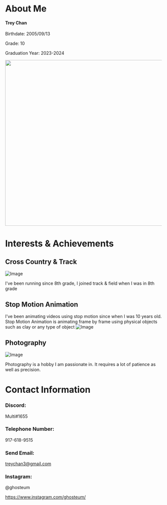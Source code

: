 



# About Me 
#### Trey Chan 

Birthdate: 2005/09/13

Grade: 10 

Graduation Year: 2023-2024 



<img src ="https://user-images.githubusercontent.com/85621991/121973805-0d57d280-cd4c-11eb-8f7a-baf9b0dd1aee.jpg" alt ="" width="532"/>


# Interests & Achievements 

## Cross Country & Track 
![Image](https://www.verywellfit.com/thmb/9s82AoVK8JHDI_Ow25yyue7-ZXc=/768x0/filters:no_upscale():max_bytes(150000):strip_icc():format(webp)/180476415-56a814ed3df78cf7729bf4b7.jpg)

I've been running since 8th grade, 
I joined track & field when I was in 8th grade 


## Stop Motion Animation 
I've been animating videos using stop motion since when I was 10 years old. 
Stop Motion Animation is animating frame by frame using physical objects such as clay or any type of object 
![Image](https://zoom-studio.ro/wp-content/uploads/2020/03/00.jpg) 
## Photography 
![Image](https://encrypted-tbn0.gstatic.com/images?q=tbn:ANd9GcS0QBMcetretWWpFLx_3dmufdmKFHoHbafIxw&usqp=CAU)

Photography is a hobby I am passionate in. It requires a lot of patience as well as precision. 

# Contact Information 

### Discord: 
Multi#1655 

### Telephone Number: 
917-618-9515 

### Send Email: 
treychan3@gmail.com 

### Instagram: 

@ghosteum 

https://www.instagram.com/ghosteum/

